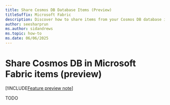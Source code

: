 ```yaml
---
title: Share Cosmos DB Database Items (Preview)
titleSuffix: Microsoft Fabric
description: Discover how to share items from your Cosmos DB database in Microsoft Fabric with others during the preview phase, including key steps and tips.
author: seesharprun
ms.author: sidandrews
ms.topic: how-to
ms.date: 06/06/2025
---
```


# Share Cosmos DB in Microsoft Fabric items (preview)

[!INCLUDE[Feature preview note](../../includes/feature-preview-note.md)]

TODO
